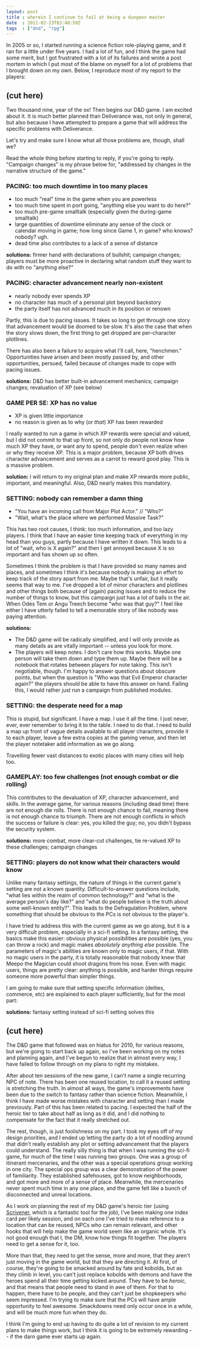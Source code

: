 ```yaml
---
layout: post
title : wherein I continue to fail at being a dungeon master
date  : 2011-02-23T03:40:59Z
tags  : ["dnd", "rpg"]
---
```

In 2005 or so, I started running a science fiction role-playing game, and it
ran for a little under five years.  I had a lot of fun, and I think the game
had some merit, but I got frustrated with a lot of its failures and wrote a
post mortem in which I put most of the blame on myself for a lot of problems
that I brought down on my own.  Below, I reproduce most of my report to the
players:

## (cut here)

Two thousand nine, year of the ox!  Then begins our D&D game.  I am excited
about it.  It is much better planned than Deliverance was, not only in general,
but also because I have attempted to prepare a game that will address the
specific problems with Deliverance.

Let's try and make sure I know what all those problems are, though, shall we?

Read the whole thing before starting to reply, if you're going to reply.
"Campaign changes" is my phrase below for, "addressed by changes in the
narrative structure of the game."

### PACING: too much downtime in too many places

* too much "real" time in the game when you are powerless
* too much time spent in port going, "anything else you want to do here?"
* too much pre-game smalltalk (especially given the during-game smalltalk)
* large quantities of downtime eliminate any sense of the clock or calendar moving in game; how long since Game 1, in game? who knows? nobody? ugh.
* dead time also contributes to a lack of a sense of distance

**solutions:** firmer hand with declarations of bullshit; campaign changes;
players must be more proactive in declaring what random stuff they want to do
with no "anything else?"

### PACING: character advancement nearly non-existent

* nearly nobody ever spends XP
* no character has much of a personal plot beyond backstory
* the party itself has not advanced much in its position or renown

Partly, this is due to pacing issues.  It takes so long to get through one
story that advancement would be doomed to be slow.  It's also the case that
when the story slows down, the first thing to get dropped are per-character
plotlines.

There has also been a failure to acquire what I'll call, here, "henchmen."
Opportunities have arisen and been mostly passed by, and other opportunities,
persued, failed because of changes made to cope with pacing issues.

**solutions:** D&D has better built-in advancement mechanics; campaign changes;
revaluation of XP (see below)

### GAME PER SE: XP has no value

* XP is given little importance
* no reason is given as to why (or *that*) XP has been rewarded

I really wanted to run a game in which XP rewards were special and valued,
but I did not commit to that up front, so not only do people not know how
much XP they have, or want any to spend, people don't even realize when or
why they receive XP.  This is a major problem, because XP both drives
character advancement and serves as a carrot to reward good play.  This is a
massive problem.

**solution:** I will return to my original plan and make XP rewards more
public, important, and meaningful.  Also, D&D nearly makes this mandatory.

### SETTING: nobody can remember a damn thing

* "You have an incoming call from Major Plot Actor." // "Who?"
* "Wait, what's the place where we performed Massive Task?"

This has two root causes, I think: too much information, and too lazy
players.  I think that I have an easier time keeping track of everything in
my head than you guys, partly because I have written it down.  This leads to
a lot of "wait, who is X again?" and then I get annoyed because X is so
important and has shown up so often.

Sometimes I think the problem is that I have provided so many names and places,
and sometimes I think it's because nobody is making an effort to keep track of
the story apart from me.  Maybe that's unfair, but it really seems that way to
me.  I've dropped a lot of minor characters and plotlines and other things both
because of (again) pacing issues and to reduce the number of things to know,
but this campaign just has a lot of balls in the air.  When Odes Tem or Angu
Treech become "who was that guy?" I feel like either I have utterly failed to
tell a memorable story of like nobody was paying attention.

**solutions:**

* The D&D game will be radically simplified, and I will only provide as many details as are vitally important -- unless you look for more.
* The players will keep notes.  I don't care how this works.  Maybe one person will take them down and type them up.  Maybe there will be a notebook that rotates between players for note taking.  This isn't negotiable, though.  I'm happy to answer questions about obscure points, but when the question is "Who was that Evil Emperor character again?" the players should be able to have this answer on hand.  Failing this, I would rather just run a campaign from published modules.

### SETTING: the desperate need for a map

This is stupid, but significant.  I have a map.  I use it all the time.  I just
never, ever, ever remember to bring it to the table.  I need to do that.  I
need to build a map up front of vague details available to all player
characters, provide it to each player, leave a few extra copies at the gaming
venue, and then let the player notetaker add information as we go along.

Travelling fewer vast distances to exotic places with many cities will help
too.

### GAMEPLAY: too few challenges (not enough combat or die rolling)

This contributes to the devaluation of XP, character advancement, and skills.
In the average game, for various reasons (including dead time) there are not
enough die rolls.  There is not enough chance to fail, meaning there is not
enough chance to triumph.  There are not enough conflicts in which the
success or failure is clear: yes, you killed the guy; no, you didn't bypass
the security system.

**solutions:** more combat, more clear-cut challenges, tie re-valued XP to
these challenges; campaign changes

### SETTING: players do not know what their characters would know

Unlike many fantasy settings, the nature of things in the current game's
setting are not a known quantity.  Difficult-to-answer questions include,
"what lies within the realm of common technology?" and "what is the average
person's day like?" and "what do people believe is the truth about some
well-known entity?".  This leads to the Defragulation Problem, where
something that should be obvious to the PCs is not obvious to the player's.

I have tried to address this with the current game as we go along, but it is
a very difficult problem, especially in a sci-fi setting.  In a fantasy
setting, the basics make this easier: obvious physical possibilities are
possible (yes, you can throw a rock) and magic makes *absolutely anything
else* possible.  The parameters of magic's abilities are known only to magic
users, if that.  With no magic users in the party, it is totally reasonable
that nobody knew that Meepo the Magician could shoot dragons from his nose.
Even with magic users, things are pretty clear: anything is possible, and
harder things require someone more powerful than simpler things.

I am going to make sure that setting specific information (deities, commerce,
etc) are explained to each player sufficiently, but for the most part:

**solutions:** fantasy setting instead of sci-fi setting solves this

## (cut here)

The D&D game that followed was on hiatus for 2010, for various reasons,
but we're going to start back up again, so I've been working on my notes
and planning again, and I've begun to realize that in almost every way,
I have failed to follow through on my plans to right my mistakes.

After about ten sessions of the new game, I can't name a single
recurring NPC of note.  There has been one reused location, to call it a
reused setting is stretching the truth.  In almost all ways, the game's
improvements have been due to the switch to fantasy rather than science
fiction.  Meanwhile, I think I have made worse mistakes with character
and setting than I made previously.  Part of this has been related to
pacing.  I expected the half of the heroic tier to take about half as
long as it did, and I did nothing to compensate for the fact that it
really stretched out.

The rest, though, is just foolishness on my part.  I took my eyes off of
my design priorities, and I ended up letting the party do a lot of
noodling around that didn't really establish any plot or setting
advancement that the players could understand.  The really silly thing
is that when I was running the sci-fi game, for much of the time I was
running two groups.  One was a group of itinerant mercenaries, and the
other was a special operations group working in one city.  The special
ops group was a clear demonstration of the power of familiarity.  They
established safehouses, got to know neighborhoods, and got more and more
of a sense of place.  Meanwhile, the mercenaries never spent much time
in any one place, and the game felt like a bunch of disconnected and
unreal locations.

As I work on planning the rest of my D&D game's heroic tier (using
[Scrivener](http://www.literatureandlatte.com/scrivener.php), which is a
fantastic tool for the job), I've been making one index card per likely
session, and on each one I've tried to make reference to a location that
can be reused, NPCs who can remain relevant, and other hooks that will
help make the game world seem like an organic whole.  It's not good
enough that I, the DM, know how things fit together.  The players need
to get a sense for it, too.

More than that, they need to get the sense, more and more, that they
aren't just moving in the game world, but that they are directing it.
At first, of course, they're going to be smacked around by fate and
kobolds, but as they climb in level, you can't just replace kobolds with
demons and have the heroes spend all their time getting kicked around.
They have to be *heroic*, and that means that people need to stand in
awe of them.  For that to happen, there have to be people, and they
can't just be shopkeepers who seem impressed.  I'm trying to make sure
that the PCs will have ample opportunity to feel awesome.  Smackdowns
need only occur once in a while, and will be much more fun when they do.

I think I'm going to end up having to do quite a lot of revision to my
current plans to make things work, but I think it is going to be
extremely rewarding -- if the darn game ever starts up again.

